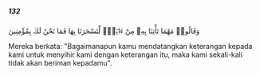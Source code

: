 ##### 132

<span class="ayah">وَقَالُوا۟ مَهْمَا تَأْتِنَا بِهِۦ مِنْ ءَايَةٍۢ لِّتَسْحَرَنَا بِهَا فَمَا نَحْنُ لَكَ بِمُؤْمِنِينَ</span>

<span class="ayah_translation">Mereka berkata: "Bagaimanapun kamu mendatangkan keterangan kepada kami untuk menyihir kami dengan keterangan itu, maka kami sekali-kali tidak akan beriman kepadamu".</span>
